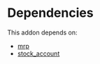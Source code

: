 # Dependencies

This addon depends on:

- [mrp](https://github.com/bringout/oca-ocb-mrp/tree/9a98a954badbed600c34241c3523e8b177878602/odoo-bringout-oca-ocb-mrp)
- [stock_account](https://github.com/bringout/oca-ocb-accounting/tree/b11fb50e2ed11eec1e305a0df730b49554c01199/odoo-bringout-oca-ocb-stock_account)
